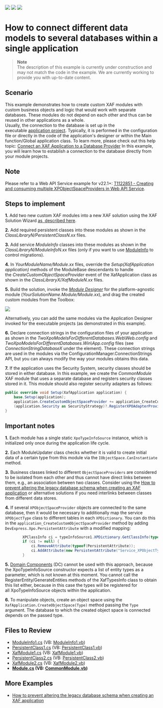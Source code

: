 <!-- default badges list -->
![](https://img.shields.io/endpoint?url=https://codecentral.devexpress.com/api/v1/VersionRange/128588378/22.2.3%2B)
[![](https://img.shields.io/badge/Open_in_DevExpress_Support_Center-FF7200?style=flat-square&logo=DevExpress&logoColor=white)](https://supportcenter.devexpress.com/ticket/details/E4896)
[![](https://img.shields.io/badge/📖_How_to_use_DevExpress_Examples-e9f6fc?style=flat-square)](https://docs.devexpress.com/GeneralInformation/403183)
<!-- default badges end -->

# How to connect different data models to several databases within a single application

> **Note**  
> The description of this example is currently under construction and may not match the code in the example. We are currently working to provide you with up-to-date content.

## Scenario

This example demonstrates how to create custom XAF modules with custom business objects and logic that would work with separate databases. These modules do not depend on each other and thus can be reused in other applications as a whole.  
Usually, the connection to the database is set up in the executable [application project](http://documentation.devexpress.com/#Xaf/CustomDocument2569). Typically, it is performed in the configuration file or directly in the code of the application's designer or within the Main function/Global application class. To learn more, please check out this help topic: [Connect an XAF Application to a Database Provider](http://documentation.devexpress.com/#Xaf/CustomDocument3155) In this example, you will learn how to establish a connection to the database directly from your module projects.

## Note
Please refer to a Web API Service example for v22.1+: [T1122851 - Creating and consuming multiple XPObjectSpaceProviders in Web API Service](https://supportcenter.devexpress.com/internal/ticket/details/T1122851).


## Steps to implement

**1.** Add two new custom XAF modules into a new XAF solution using the XAF Solution Wizard [as  described here](https://docs.devexpress.com/eXpressAppFramework/118046/application-shell-and-base-infrastructure/application-solution-components/modules).

**2.** Add required persistent classes into these modules as shown in the _ClassLibraryN/PersistentClassN.xx_ files.

**3.** Add service _ModuleInfo_ classes into these modules as shown in the _ClassLibraryN/ModuleInfoN.xx_ files (only if you want to use [ModuleInfo](https://docs.devexpress.com/eXpressAppFramework/112795/deployment/update-application-and-database-versions-using-the-module-info-table/) to control migrations).

**4.** In _YourModuleName/Module.xx_ files, override the _Setup(XafApplication application)_ methods of the ModuleBase descendants to handle the _CreateCustomObjectSpaceProvider_ event of the XafApplication class as shown in the _ClassLibraryX/XafModuleN.xx_ files.

**5.** Build the solution, invoke the [_Module Designer_](https://docs.devexpress.com/eXpressAppFramework/112828/installation-upgrade-version-history/visual-studio-integration/module-designer) for the platform-agnostic module (_YourSolutionName.Module/Module.xx_), and drag the created custom modules from the Toolbox:

![](https://raw.githubusercontent.com/DevExpress-Examples/how-to-connect-different-xpo-data-models-to-several-databases-within-a-single-application-e4896/13.2.9+/media/95572a4e-4ac0-4852-bdd4-de411b72df28.png)

Alternatively, you can add the same modules via the Application Designer invoked for the executable projects (as demonstrated in this example).

**6.** Declare connection strings in the configuration files of your application as shown in the _TwoXpoModelsForDifferentDatabases.Web\Web.config_ and _TwoXpoModelsForDifferentDatabases.Win\App.config_ files (see _ConnectionStringDatabaseX_ under the element). These connection strings are used in the modules via the ConfigurationManager.ConnectionStrings API, but you can always modify the way your modules obtains this data.

**7.** If the application uses the Security System, security classes should be stored in either database. In this example, we create the *CommonModule* XAF module that uses a separate database and registers security classes stored in it. This module should also register security adapters as follows:

```cs
public override void Setup(XafApplication application) {
    base.Setup(application);
    application.CreateCustomObjectSpaceProvider += application_CreateCustomObjectSpaceProvider;
    (application.Security as SecurityStrategy)?.RegisterXPOAdapterProviders(new SecurityPermissionsProviderDefault(application));
}
```

  

## Important notes

**1.** Each module has a single static `XpoTypeInfoSource` instance, which is initialized only once during the application life cycle.

**2.** Each ModuleUpdater class checks whether it is valid to create initial data of a certain type from this module via the `IObjectSpace.CanInstantiate` method.

**3.** Business classes linked to different `ObjectSpaceProviders` are considered to be isolated from each other and thus cannot have direct links between them, e.g., an association between two classes. Consider using the [How to prevent altering the legacy database schema when creating an XAF application](https://github.com/DevExpress-Examples/XAF_how-to-prevent-altering-the-legacy-database-schema-when-creating-an-xaf-application-e1150) or alternative solutions if you need interlinks between classes from different data stores.

**4.** If several `XPObjectSpaceProvider` objects are connected to the same database, then it would be necessary to additionally map the service `XPObjectType` class to different tables in each `XPDictionary`. You can do this in the `application_CreateCustomObjectSpaceProvider` method by adding `DevExpress.Xpo.PersistentAttribute` with a modified mapping:

```cs
        XPClassInfo ci = typeInfoSource1.XPDictionary.GetClassInfo(typeof(XPObjectType));
        if (ci != null) {
            ci.RemoveAttribute(typeof(PersistentAttribute));
            ci.AddAttribute(new PersistentAttribute("Service_XPObjectType1"));
        }
```

**5.** [Domain Components](https://docs.devexpress.com/eXpressAppFramework/113663/concepts/business-model-design/business-model-design-with-xpo/domain-components/domain-components-overview?v=18.2) (DC) cannot be used with this approach, because the XpoTypeInfoSource constructor expects a list of entity types as a parameter, which is not known at this moment. You cannot call the RegisterEntity/GenerateEntities methods of the XafTypesInfo class to obtain this list either, because in this case the types will be registered for all XpoTypeInfoSource objects within the application.

**6.** To manipulate objects, create an object space using the `XafApplication.CreateObjectSpace(Type)` method passing the `Type` argument. The database to which the created object space is connected depends on the passed type.

## Files to Review

* [ModuleInfo1.cs](./CS/EFCore/ClassLibrary1/ModuleInfo1.cs) (VB: [ModuleInfo1.vb](./VB/ClassLibrary1/ModuleInfo1.vb))
* [PersistentClass1.cs](./CS/EFCore/ClassLibrary1/PersistentClass1.cs) (VB: [PersistentClass1.vb](./VB/ClassLibrary1/PersistentClass1.vb))
* [XafModule1.cs](./CS/EFCore/ClassLibrary1/XafModule1.cs) (VB: [XafModule1.vb](./VB/ClassLibrary1/XafModule1.vb))
* [PersistentClass2.cs](./CS/EFCore/ClassLibrary2/PersistentClass2.cs) (VB: [PersistentClass2.vb](./VB/ClassLibrary2/PersistentClass2.vb))
* [XafModule2.cs](./CS/EFCore/ClassLibrary2/XafModule2.cs) (VB: [XafModule2.vb](./VB/ClassLibrary2/XafModule2.vb))
* **[Module.cs](./CS/EFCore/CommonModule/Module.cs) (VB: [CommonModule.vb](./VB/CommonModule/CommonModule.vb))**

## More Examples

- [How to prevent altering the legacy database schema when creating an XAF application](https://github.com/DevExpress-Examples/XAF_how-to-prevent-altering-the-legacy-database-schema-when-creating-an-xaf-application-e1150)
